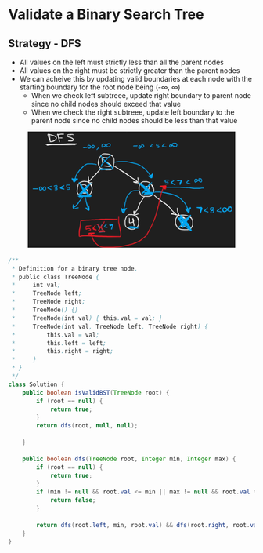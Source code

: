 # Validate a Binary Search Tree

## Strategy - DFS

* All values on the left must strictly less than all the parent nodes
* All values on the right must be strictly greater than the parent nodes
* We can acheive this by updating valid boundaries at each node with the starting boundary for the root node being (-∞, ∞)
  * When we check left subtreee, update right boundary to parent node since no child nodes should exceed that value
  * When we check the right subtreee, update left boundary to the parent node since no child nodes should be less than that value

<figure><img src="../../.gitbook/assets/image (10).png" alt=""><figcaption></figcaption></figure>

```java
/**
 * Definition for a binary tree node.
 * public class TreeNode {
 *     int val;
 *     TreeNode left;
 *     TreeNode right;
 *     TreeNode() {}
 *     TreeNode(int val) { this.val = val; }
 *     TreeNode(int val, TreeNode left, TreeNode right) {
 *         this.val = val;
 *         this.left = left;
 *         this.right = right;
 *     }
 * }
 */
class Solution {
    public boolean isValidBST(TreeNode root) {
        if (root == null) {
            return true;
        }
        return dfs(root, null, null);
        
    }
    
    public boolean dfs(TreeNode root, Integer min, Integer max) {
        if (root == null) {
            return true;
        }
        if (min != null && root.val <= min || max != null && root.val >= max) {
            return false;
        }
        
        return dfs(root.left, min, root.val) && dfs(root.right, root.val, max);
    }
}
```
